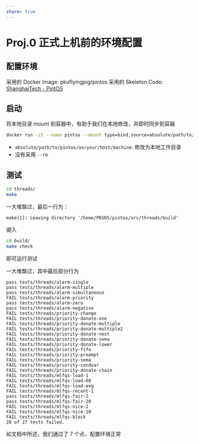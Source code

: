 ```yaml
---
share: true
---
```



# Proj.0 正式上机前的环境配置

## 配置环境

采用的 Docker Image: pkuflyingpig/pintos
采用的 Skeleton Code: [ShanghaiTech - PintOS](https://lion.sist.shanghaitech.edu.cn/Course/CS130/23f/files/pintos.tar.gz)

## 启动

将本地目录 mount 到容器中，有助于我们在本地修改，并即时同步到容器

```bash
docker run -it --name pintos --mount type=bind,source=absolute/path/to/pintos/on/your/host/machine,target=/home/PKUOS/pintos pkuflyingpig/pintos bash
```

- `absolute/path/to/pintos/on/your/host/machine`: 修改为本地工作目录
- 没有采用 `--rm`

## 测试

```bash
cd threads/
make
```


一大堆飘过，最后一行为：

```
make[1]: Leaving directory '/home/PKUOS/pintos/src/threads/build'
```

键入

```bash
cd build/
make check
```

即可运行测试

一大堆飘过，其中最后部分行为

```
pass tests/threads/alarm-single
pass tests/threads/alarm-multiple
pass tests/threads/alarm-simultaneous
FAIL tests/threads/alarm-priority
pass tests/threads/alarm-zero
pass tests/threads/alarm-negative
FAIL tests/threads/priority-change
FAIL tests/threads/priority-donate-one
FAIL tests/threads/priority-donate-multiple
FAIL tests/threads/priority-donate-multiple2
FAIL tests/threads/priority-donate-nest
FAIL tests/threads/priority-donate-sema
FAIL tests/threads/priority-donate-lower
FAIL tests/threads/priority-fifo
FAIL tests/threads/priority-preempt
FAIL tests/threads/priority-sema
FAIL tests/threads/priority-condvar
FAIL tests/threads/priority-donate-chain
FAIL tests/threads/mlfqs-load-1
FAIL tests/threads/mlfqs-load-60
FAIL tests/threads/mlfqs-load-avg
FAIL tests/threads/mlfqs-recent-1
pass tests/threads/mlfqs-fair-2
pass tests/threads/mlfqs-fair-20
FAIL tests/threads/mlfqs-nice-2
FAIL tests/threads/mlfqs-nice-10
FAIL tests/threads/mlfqs-block
20 of 27 tests failed.
```

如文档中所述，我们通过了 7 个点，配置环境正常